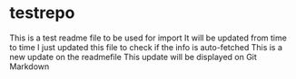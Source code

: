 # testrepo
This is a test readme file to be used for import
It will be updated from time to time
I just updated this file to check if the info is auto-fetched
This is a new update on the readmefile
This update will be displayed on Git Markdown
